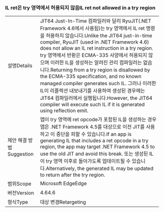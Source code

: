 ### <a name="il-ret-not-allowed-in-a-try-region"></a><span data-ttu-id="1d8e0-101">IL ret은 try 영역에서 허용되지 않음</span><span class="sxs-lookup"><span data-stu-id="1d8e0-101">IL ret not allowed in a try region</span></span>

|   |   |
|---|---|
|<span data-ttu-id="1d8e0-102">설명</span><span class="sxs-lookup"><span data-stu-id="1d8e0-102">Details</span></span>|<span data-ttu-id="1d8e0-103">JIT64 Just-In-Time 컴파일러와 달리 RyuJIT(.NET Framework 4.6에서 사용됨)는 try 영역에서 IL ret 명령을 허용하지 않습니다.</span><span class="sxs-lookup"><span data-stu-id="1d8e0-103">Unlike the JIT64 just-in-time compiler, RyuJIT (used in .NET Framework 4.6) does not allow an IL ret instruction in a try region.</span></span> <span data-ttu-id="1d8e0-104">try 영역에서 반환은 ECMA-335 사양에서 허용되지 않으며 이러한 IL을 생성하는 알려진 관리 컴파일러는 없습니다.</span><span class="sxs-lookup"><span data-stu-id="1d8e0-104">Returning from a try region is disallowed by the ECMA-335 specification, and no known managed compiler generates such IL.</span></span> <span data-ttu-id="1d8e0-105">그러나 이러한 IL이 리플렉션 내보내기를 사용하여 생성된 경우에는 JIT64 컴파일러에서 실행됩니다.</span><span class="sxs-lookup"><span data-stu-id="1d8e0-105">However, the JIT64 compiler will execute such IL if it is generated using reflection emit.</span></span>|
|<span data-ttu-id="1d8e0-106">제안 해결 방법</span><span class="sxs-lookup"><span data-stu-id="1d8e0-106">Suggestion</span></span>|<span data-ttu-id="1d8e0-107">앱이 try 영역에 ret opcode가 포함된 IL을 생성하는 경우 앱은 .NET Framework 4.5를 대상으로 이전 JIT를 사용하고 이 중단을 피할 수 있습니다.</span><span class="sxs-lookup"><span data-stu-id="1d8e0-107">If an app is generating IL that includes a ret opcode in a try region, the app may target .NET Framework 4.5 to use the old JIT and avoid this break.</span></span> <span data-ttu-id="1d8e0-108">또는 생성된 IL이 try 영역 이후로 돌아가도록 업데이트될 수 있습니다.</span><span class="sxs-lookup"><span data-stu-id="1d8e0-108">Alternatively, the generated IL may be updated to return after the try region.</span></span>|
|<span data-ttu-id="1d8e0-109">범위</span><span class="sxs-lookup"><span data-stu-id="1d8e0-109">Scope</span></span>|<span data-ttu-id="1d8e0-110">Microsoft Edge</span><span class="sxs-lookup"><span data-stu-id="1d8e0-110">Edge</span></span>|
|<span data-ttu-id="1d8e0-111">버전</span><span class="sxs-lookup"><span data-stu-id="1d8e0-111">Version</span></span>|<span data-ttu-id="1d8e0-112">4.6</span><span class="sxs-lookup"><span data-stu-id="1d8e0-112">4.6</span></span>|
|<span data-ttu-id="1d8e0-113">형식</span><span class="sxs-lookup"><span data-stu-id="1d8e0-113">Type</span></span>|<span data-ttu-id="1d8e0-114">대상 변경</span><span class="sxs-lookup"><span data-stu-id="1d8e0-114">Retargeting</span></span>|

